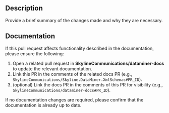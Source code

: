 ## Description

Provide a brief summary of the changes made and why they are necessary.

## Documentation

If this pull request affects functionality described in the documentation, please ensure the following:

1. Open a related pull request in **SkylineCommunications/dataminer-docs** to update the relevant documentation.
2. Link this PR in the comments of the related docs PR (e.g., `SkylineCommunications/Skyline.DataMiner.XmlSchemas#PR_ID`).
3. (optional) Link the docs PR in the comments of this PR for visibility (e.g., `SkylineCommunications/dataminer-docs#PR_ID`).

If no documentation changes are required, please confirm that the documentation is already up to date.

